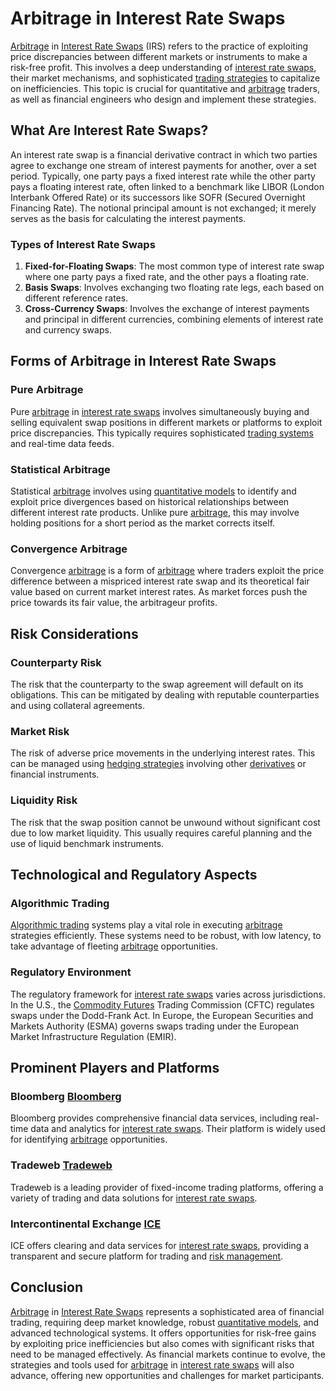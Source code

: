 # Arbitrage in Interest Rate Swaps

[Arbitrage](../a/arbitrage.md) in [Interest Rate Swaps](../i/interest_rate_swaps.md) (IRS) refers to the practice of exploiting price discrepancies between different markets or instruments to make a risk-free profit. This involves a deep understanding of [interest rate swaps](../i/interest_rate_swaps.md), their market mechanisms, and sophisticated [trading strategies](../t/trading_strategies.md) to capitalize on inefficiencies. This topic is crucial for quantitative and [arbitrage](../a/arbitrage.md) traders, as well as financial engineers who design and implement these strategies.

## What Are Interest Rate Swaps?

An interest rate swap is a financial derivative contract in which two parties agree to exchange one stream of interest payments for another, over a set period. Typically, one party pays a fixed interest rate while the other party pays a floating interest rate, often linked to a benchmark like LIBOR (London Interbank Offered Rate) or its successors like SOFR (Secured Overnight Financing Rate). The notional principal amount is not exchanged; it merely serves as the basis for calculating the interest payments. 

### Types of Interest Rate Swaps

1. **Fixed-for-Floating Swaps**: The most common type of interest rate swap where one party pays a fixed rate, and the other pays a floating rate.
2. **Basis Swaps**: Involves exchanging two floating rate legs, each based on different reference rates.
3. **Cross-Currency Swaps**: Involves the exchange of interest payments and principal in different currencies, combining elements of interest rate and currency swaps.

## Forms of Arbitrage in Interest Rate Swaps

### Pure Arbitrage

Pure [arbitrage](../a/arbitrage.md) in [interest rate swaps](../i/interest_rate_swaps.md) involves simultaneously buying and selling equivalent swap positions in different markets or platforms to exploit price discrepancies. This typically requires sophisticated [trading systems](../t/trading_systems.md) and real-time data feeds.

### Statistical Arbitrage

Statistical [arbitrage](../a/arbitrage.md) involves using [quantitative models](../q/quantitative_models.md) to identify and exploit price divergences based on historical relationships between different interest rate products. Unlike pure [arbitrage](../a/arbitrage.md), this may involve holding positions for a short period as the market corrects itself.

### Convergence Arbitrage

Convergence [arbitrage](../a/arbitrage.md) is a form of [arbitrage](../a/arbitrage.md) where traders exploit the price difference between a mispriced interest rate swap and its theoretical fair value based on current market interest rates. As market forces push the price towards its fair value, the arbitrageur profits.

## Risk Considerations

### Counterparty Risk

The risk that the counterparty to the swap agreement will default on its obligations. This can be mitigated by dealing with reputable counterparties and using collateral agreements.

### Market Risk

The risk of adverse price movements in the underlying interest rates. This can be managed using [hedging strategies](../h/hedging_strategies.md) involving other [derivatives](../d/derivatives.md) or financial instruments.

### Liquidity Risk

The risk that the swap position cannot be unwound without significant cost due to low market liquidity. This usually requires careful planning and the use of liquid benchmark instruments.

## Technological and Regulatory Aspects

### Algorithmic Trading

[Algorithmic trading](../a/algorithmic_trading.md) systems play a vital role in executing [arbitrage](../a/arbitrage.md) strategies efficiently. These systems need to be robust, with low latency, to take advantage of fleeting [arbitrage](../a/arbitrage.md) opportunities.

### Regulatory Environment

The regulatory framework for [interest rate swaps](../i/interest_rate_swaps.md) varies across jurisdictions. In the U.S., the [Commodity Futures](../c/commodity_futures.md) Trading Commission (CFTC) regulates swaps under the Dodd-Frank Act. In Europe, the European Securities and Markets Authority (ESMA) governs swaps trading under the European Market Infrastructure Regulation (EMIR).

## Prominent Players and Platforms

### Bloomberg [Bloomberg](https://www.bloomberg.com/)

Bloomberg provides comprehensive financial data services, including real-time data and analytics for [interest rate swaps](../i/interest_rate_swaps.md). Their platform is widely used for identifying [arbitrage](../a/arbitrage.md) opportunities.

### Tradeweb [Tradeweb](https://www.tradeweb.com/)

Tradeweb is a leading provider of fixed-income trading platforms, offering a variety of trading and data solutions for [interest rate swaps](../i/interest_rate_swaps.md).

### Intercontinental Exchange [ICE](https://www.theice.com/)

ICE offers clearing and data services for [interest rate swaps](../i/interest_rate_swaps.md), providing a transparent and secure platform for trading and [risk management](../r/risk_management.md).

## Conclusion

[Arbitrage](../a/arbitrage.md) in [Interest Rate Swaps](../i/interest_rate_swaps.md) represents a sophisticated area of financial trading, requiring deep market knowledge, robust [quantitative models](../q/quantitative_models.md), and advanced technological systems. It offers opportunities for risk-free gains by exploiting price inefficiencies but also comes with significant risks that need to be managed effectively. As financial markets continue to evolve, the strategies and tools used for [arbitrage](../a/arbitrage.md) in [interest rate swaps](../i/interest_rate_swaps.md) will also advance, offering new opportunities and challenges for market participants.